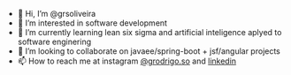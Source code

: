 - 👋 Hi, I’m @grsoliveira
- 👀 I’m interested in software development
- 🌱 I’m currently learning lean six sigma and artificial inteligence aplyed to software enginering
- 💞️ I’m looking to collaborate on javaee/spring-boot + jsf/angular projects 
- 📫 How to reach me at instagram <a href="https://www.instagram.com/grodrigo.so/">@grodrigo.so</a> and  <a href="https://www.linkedin.com/in/grsoliveira/">linkedin</a>

<!---
grsoliveira/grsoliveira is a ✨ special ✨ repository because its `README.md` (this file) appears on your GitHub profile.
You can click the Preview link to take a look at your changes.
--->
